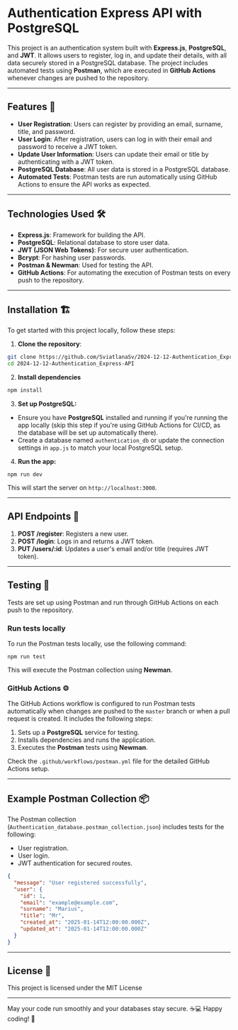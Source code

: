 # Authentication Express API with PostgreSQL

This project is an authentication system built with **Express.js**, **PostgreSQL**, and **JWT**. It allows users to register, log in, and update their details, with all data securely stored in a PostgreSQL database. The project includes automated tests using **Postman**, which are executed in **GitHub Actions** whenever changes are pushed to the repository.


---

## Features 🌟

- **User Registration**: Users can register by providing an email, surname, title, and password.
- **User Login**: After registration, users can log in with their email and password to receive a JWT token.
- **Update User Information**: Users can update their email or title by authenticating with a JWT token.
- **PostgreSQL Database**: All user data is stored in a PostgreSQL database.
- **Automated Tests**: Postman tests are run automatically using GitHub Actions to ensure the API works as expected.


---

## Technologies Used 🛠️

- **Express.js**: Framework for building the API.
- **PostgreSQL**: Relational database to store user data.
- **JWT (JSON Web Tokens)**: For secure user authentication.
- **Bcrypt**: For hashing user passwords.
- **Postman & Newman**: Used for testing the API.
- **GitHub Actions**: For automating the execution of Postman tests on every push to the repository.


---

## Installation 🏗️

To get started with this project locally, follow these steps:

1. **Clone the repository**:

```bash
git clone https://github.com/SviatlanaSv/2024-12-12-Authentication_Express-API.git
cd 2024-12-12-Authentication_Express-API
```

2. **Install dependencies**

```bash
npm install
```

3. **Set up PostgreSQL:**

- Ensure you have **PostgreSQL** installed and running if you're running the app locally (skip this step if you're using GitHub Actions for CI/CD, as the database will be set up automatically there).
- Create a database named `authentication_db` or update the connection settings in `app.js` to match your local PostgreSQL setup.

4. **Run the app:**

```bush
npm run dev
```
This will start the server on `http://localhost:3000`.


---

## API Endpoints 📝

1. **POST /register**: Registers a new user.
2. **POST /login**: Logs in and returns a JWT token.
3. **PUT /users/:id**: Updates a user's email and/or title (requires JWT token).


---

## Testing 🧪

Tests are set up using Postman and run through GitHub Actions on each push to the repository.


### Run tests locally

To run the Postman tests locally, use the following command:

```bush
npm run test
```
This will execute the Postman collection using **Newman**.


### GitHub Actions ⚙️

The GitHub Actions workflow is configured to run Postman tests automatically when changes are pushed to the `master` branch or when a pull request is created. It includes the following steps:

1. Sets up a **PostgreSQL** service for testing.
2. Installs dependencies and runs the application.
3. Executes the **Postman** tests using **Newman**.

Check the `.github/workflows/postman.yml` file for the detailed GitHub Actions setup.


---

## Example Postman Collection 📦

The Postman collection (`Authentication_database.postman_collection.json`) includes tests for the following:

- User registration.
- User login.
- JWT authentication for secured routes.

```json
{
  "message": "User registered successfully",
  "user": {
    "id": 1,
    "email": "example@example.com",
    "surname": "Marius",
    "title": "Mr",
    "created_at": "2025-01-14T12:00:00.000Z",
    "updated_at": "2025-01-14T12:00:00.000Z"
  }
}
```

---

## License 📄

This project is licensed under the MIT License

---
May your code run smoothly and your databases stay secure. ☕💻 Happy coding! 🚀
